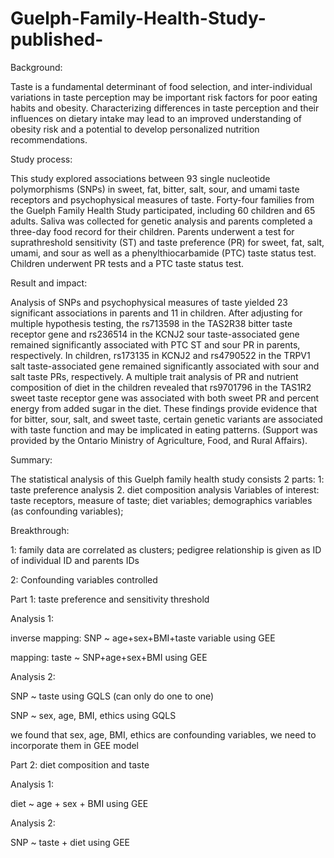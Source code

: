 # Guelph-Family-Health-Study-published-
Background:

Taste is a fundamental determinant of food selection, and inter-individual variations in taste perception may be important risk factors for poor eating habits and obesity. Characterizing differences in taste perception and their influences on dietary intake may lead to an improved understanding of obesity risk and a potential to develop personalized nutrition 
recommendations. 

Study process:

This study explored associations between 93 single nucleotide polymorphisms (SNPs) in sweet, fat, bitter, salt, sour, and umami taste receptors and psychophysical measures of taste. Forty-four families from the Guelph Family Health Study participated, including 60 children and 65 adults. Saliva was collected for genetic analysis and parents completed a three-day food record for their children. Parents underwent a test for suprathreshold sensitivity (ST) and taste preference (PR) for sweet, fat, salt, umami, and sour as well as a phenylthiocarbamide (PTC) taste status test. Children underwent PR tests and a PTC taste status test.

Result and impact:

Analysis of SNPs and psychophysical measures of taste yielded 23 significant associations in parents and 11 in children. After adjusting for multiple hypothesis testing, the rs713598 in the TAS2R38 bitter taste receptor gene and rs236514 in the KCNJ2 sour taste-associated gene remained significantly associated with PTC ST and sour PR in parents, respectively. In children, rs173135 in KCNJ2 and rs4790522 in the TRPV1 salt taste-associated gene remained significantly associated with sour and salt taste PRs, respectively. A multiple trait analysis of PR and nutrient composition of diet in the children revealed that rs9701796 in the TAS1R2 sweet taste receptor gene was associated with both sweet PR and percent energy from added sugar in the diet. These findings provide evidence that for bitter, sour, salt, and sweet taste, certain genetic variants are associated with taste function and may be implicated in eating patterns. (Support was provided by the Ontario Ministry of Agriculture, Food, and Rural Affairs).

Summary:

The statistical analysis of this Guelph family health study consists 2 parts: 1: taste preference analysis 2. diet composition analysis
Variables of interest: taste receptors, measure of taste; diet variables; demographics variables (as confounding variables); 

Breakthrough:

1: family data are correlated as clusters; pedigree relationship is given as ID of individual ID and parents IDs

2: Confounding variables controlled
             
Part 1: taste preference and sensitivity threshold

Analysis 1: 

inverse mapping: SNP ~ age+sex+BMI+taste variable  using GEE

mapping: taste ~ SNP+age+sex+BMI    using GEE 
             
Analysis 2: 

SNP ~ taste using GQLS (can only do one to one)
         
SNP ~ sex, age, BMI, ethics using GQLS
            
we found that sex, age, BMI, ethics are confounding variables, we need to incorporate them in GEE model
         
Part 2: diet composition and taste

Analysis 1:  

diet ~ age + sex + BMI using GEE

Analysis 2: 

SNP ~ taste + diet using GEE
      

            
          
            
